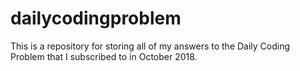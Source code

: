 # dailycodingproblem
This is a repository for storing all of my answers to the Daily Coding Problem that I subscribed to in October 2018. 
